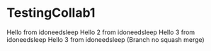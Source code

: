 ﻿# TestingCollab1

Hello from idoneedsleep
Hello 2 from idoneedsleep
Hello 3 from idoneedsleep
Hello 3 from idoneedsleep (Branch no squash merge)
